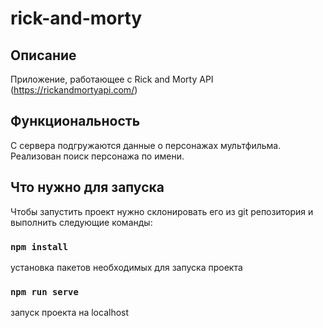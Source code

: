 # rick-and-morty

## Описание

Приложение, работающее с Rick and Morty API (https://rickandmortyapi.com/)

## Функциональность

С сервера подгружаются данные о персонажах мультфильма. Реализован поиск персонажа по имени.

## Что нужно для запуска

Чтобы запустить проект нужно склонировать его из git репозитория и выполнить следующие команды:

### `npm install`

установка пакетов необходимых для запуска проекта

### `npm run serve`

запуск проекта на localhost
